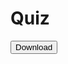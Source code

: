 # Quiz

<a href="https://raw.githubusercontent.com/Deepak5j/WebImages/master/Tiles/sun_tile.jpg" download>
    <button>Download</button>
</a>